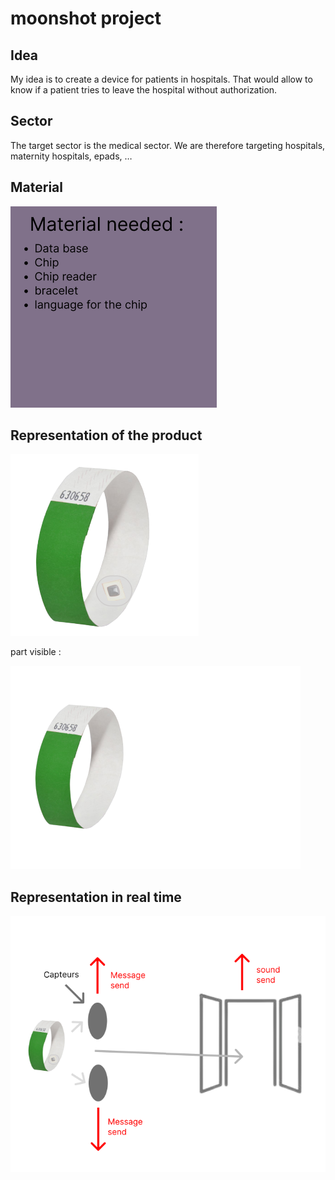 # moonshot project

## Idea

My idea is to create a device for patients in hospitals. That would allow to know if a patient tries to leave the hospital without authorization.

## Sector

The target sector is the medical sector. We are therefore targeting hospitals, maternity hospitals, epads, …

## Material

![image2](image/image2.png)

## Representation of the product

![image1](image/image1.png)

part visible :

![image](image/image.png)

## Representation in real time

![image3](image/image3.png)
<!--Not captor is sensor -->